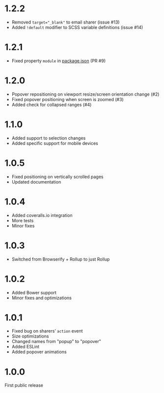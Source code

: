# 1.2.2

* Removed `target="_blank"` to email sharer (issue #13)
* Added `!default` modifier to SCSS variable definitions (issue #14)

# 1.2.1

* Fixed property `module` in [package.json](package.json) (PR #9)

# 1.2.0

* Popover repositioning on viewport resize/screen orientation change (#2)
* Fixed popover positioning when screen is zoomed (#3)
* Added check for collapsed ranges (#4)

# 1.1.0

* Added support to selection changes
* Added specific support for mobile devices

# 1.0.5

* Fixed positioning on vertically scrolled pages
* Updated documentation

# 1.0.4

* Added coveralls.io integration
* More tests
* Minor fixes

# 1.0.3

* Switched from Browserify + Rollup to just Rollup

# 1.0.2

* Added Bower support
* Minor fixes and optimizations

# 1.0.1

* Fixed bug on sharers' `action` event
* Size optimizations
* Changed names from "popup" to "popover"
* Added ESLint
* Added popover animations

# 1.0.0

First public release
